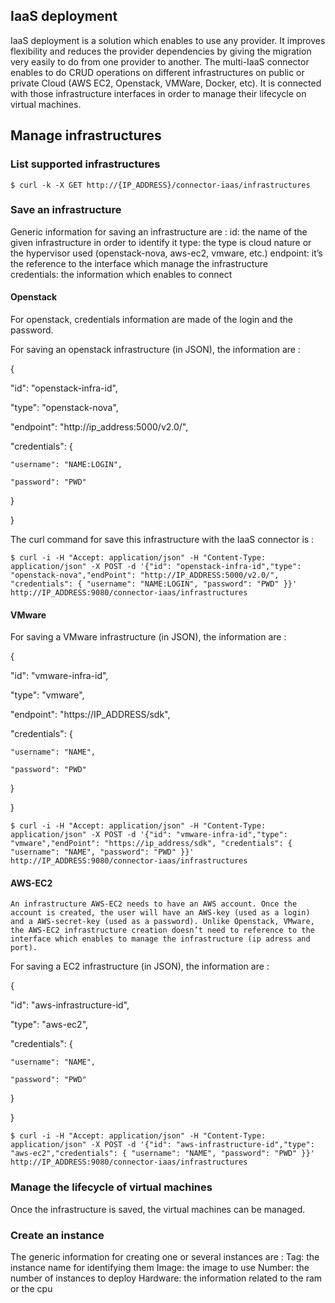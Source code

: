 ## IaaS deployment

   IaaS deployment is a solution which enables to use any provider. It improves flexibility and reduces the provider dependencies by giving the migration very easily to do from one provider to another.
   The multi-IaaS connector enables to do CRUD operations on different infrastructures on public or private Cloud (AWS EC2, Openstack, VMWare, Docker, etc). It is connected with those infrastructure interfaces in order to manage their lifecycle on virtual machines.

## Manage infrastructures

### List supported infrastructures

    $ curl -k -X GET http://{IP_ADDRESS}/connector-iaas/infrastructures

### Save an infrastructure 

Generic information for saving an infrastructure are :
    id: the name of the given infrastructure in order to identify it
    type: the type is cloud nature or the hypervisor used (openstack-nova, aws-ec2, vmware, etc.)
    endpoint: it’s the reference to the interface which manage the infrastructure    
    credentials: the information which enables to connect

#### Openstack

For openstack, credentials information are made of the login and the password.

For saving an openstack infrastructure (in JSON), the information are :

{

  "id": "openstack-infra-id",

  "type": "openstack-nova",

  "endpoint": "http://ip_address:5000/v2.0/",

  "credentials": {

    "username": "NAME:LOGIN",

    "password": "PWD"

  }

}

The curl command for save this infrastructure with the IaaS connector is :

    $ curl -i -H "Accept: application/json" -H "Content-Type: application/json" -X POST -d '{"id": "openstack-infra-id","type": "openstack-nova","endPoint": "http://IP_ADDRESS:5000/v2.0/", "credentials": { "username": "NAME:LOGIN", "password": "PWD" }}' http://IP_ADDRESS:9080/connector-iaas/infrastructures

#### VMware

For saving a VMware infrastructure (in JSON), the information are :

{

  "id": "vmware-infra-id",

  "type": "vmware",

  "endpoint": "https://IP_ADDRESS/sdk",

  "credentials": {

    "username": "NAME",

    "password": "PWD"

  }

}

	$ curl -i -H "Accept: application/json" -H "Content-Type: application/json" -X POST -d '{"id": "vmware-infra-id","type": "vmware","endPoint": "https://ip_address/sdk", "credentials": { "username": "NAME", "password": "PWD" }}' http://IP_ADDRESS:9080/connector-iaas/infrastructures


#### AWS-EC2
    An infrastructure AWS-EC2 needs to have an AWS account. Once the account is created, the user will have an AWS-key (used as a login) and a AWS-secret-key (used as a password). Unlike Openstack, VMware, the AWS-EC2 infrastructure creation doesn’t need to reference to the interface which enables to manage the infrastructure (ip adress and port). 

For saving a EC2 infrastructure (in JSON), the information are :

{

  "id": "aws-infrastructure-id",

  "type": "aws-ec2",

  "credentials": {

    "username": "NAME",

    "password": "PWD"

  }

}

	$ curl -i -H "Accept: application/json" -H "Content-Type: application/json" -X POST -d '{"id": "aws-infrastructure-id","type": "aws-ec2","credentials": { "username": "NAME", "password": "PWD" }}' http://IP_ADDRESS:9080/connector-iaas/infrastructures

### Manage the lifecycle of virtual machines
Once the infrastructure is saved, the virtual machines can be managed.

### Create an instance
The generic information for creating one or several instances are :
    Tag: the instance name for identifying them
    Image: the image to use
    Number: the number of instances to deploy
    Hardware: the information related to the ram or the cpu
